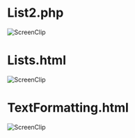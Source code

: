 # List2.php
![ScreenClip](https://user-images.githubusercontent.com/28195113/91661023-1c81d280-eae2-11ea-8940-f3518fe8aad3.png)


# Lists.html

![ScreenClip](https://user-images.githubusercontent.com/28195113/91216564-da8e1080-e71e-11ea-8fe0-b3adc39ac1b2.png)


# TextFormatting.html

![ScreenClip](https://user-images.githubusercontent.com/28195113/90965223-f1d6bf00-e4ce-11ea-983a-4754ad5d510a.png)




